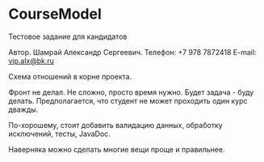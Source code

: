 # CourseModel
Тестовое задание для кандидатов 

Автор. Шамрай Александр Сергеевич.
Телефон: +7 978 7872418
E-mail: vip.alx@bk.ru

Схема отношений в корне проекта.

Фронт не делал. Не сложно, просто время нужно. Будет задача - буду делать.
Предполагается, что студент не может проходить один курс дважды.

По-хорошему, стоит добавить валидацию данных, обработку исключений, тесты, JavaDoc.

Наверняка можно сделать многие вещи проще и правильнее.

